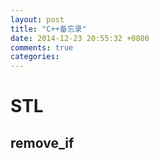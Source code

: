```yaml
---
layout: post
title: "C++备忘录"
date: 2014-12-23 20:55:32 +0800
comments: true
categories: 
---
```

# STL
## remove_if